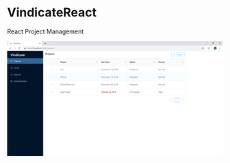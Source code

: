 # VindicateReact
React Project Management

![Vindicate](https://github.com/danielbls/VindicateReact/blob/master/Vindicate.PNG)